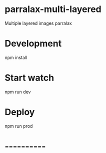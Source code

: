 # parralax-multi-layered
Multiple layered images parralax

# Development
npm install

# Start watch
npm run dev

# Deploy
npm run prod
# ----------